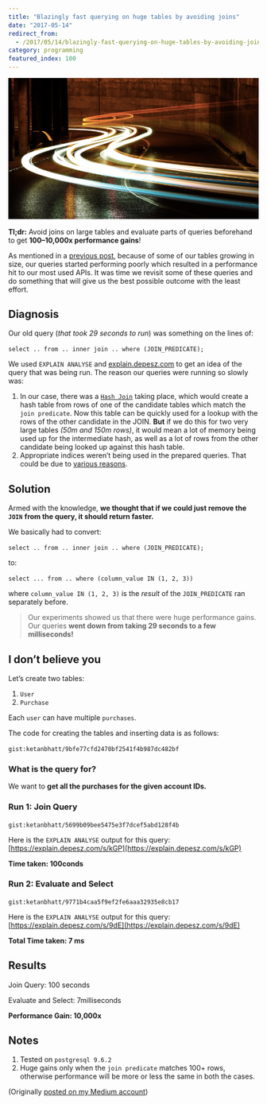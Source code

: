 ```yaml
---
title: "Blazingly fast querying on huge tables by avoiding joins"
date: "2017-05-14"
redirect_from:
  - /2017/05/14/blazingly-fast-querying-on-huge-tables-by-avoiding-joins/
category: programming
featured_index: 100
---
```


![Cover Image](./images/cover.png)

**Tl;dr:** Avoid joins on large tables and evaluate parts of queries beforehand to get **100–10,000x performance gains**!

As mentioned in a [previous post](http://ketanbhatt.com/2017/05/14/blazingly-fast-querying-on-huge-tables-by-avoiding-joins/), because of some of our tables growing in size, our queries started performing poorly which resulted in a performance hit to our most used APIs. It was time we revisit some of these queries and do something that will give us the best possible outcome with the least effort.

## Diagnosis

Our old query (_that took 29 seconds to run_) was something on the lines of:

`select .. from .. inner join .. where (JOIN_PREDICATE);`

We used `EXPLAIN ANALYSE` and [explain.depesz.com](https://explain.depesz.com) to get an idea of the query that was being run. The reason our queries were running so slowly was:

1. In our case, there was a [`Hash Join`](https://www.depesz.com/2013/05/09/explaining-the-unexplainable-part-3/#hash) taking place, which would create a hash table from rows of one of the candidate tables which match the `join predicate`. Now this table can be quickly used for a lookup with the rows of the other candidate in the JOIN. **But** if we do this for two very large tables _(50m and 150m rows)_, it would mean a lot of memory being used up for the intermediate hash, as well as a lot of rows from the other candidate being looked up against this hash table.
2. Appropriate indices weren’t being used in the prepared queries. That could be due to [various reasons](https://www.depesz.com/2010/09/09/why-is-my-index-not-being-used/).

## Solution

Armed with the knowledge, **we thought that if we could just remove the** **`JOIN`** **from the query, it should return faster.**

We basically had to convert:

`select .. from .. inner join .. where (JOIN_PREDICATE);`

to:

`select ... from .. where (column_value IN (1, 2, 3))`

where `column_value IN (1, 2, 3)` is the _result_ of the `JOIN_PREDICATE` ran separately before.

> Our experiments showed us that there were huge performance gains. Our queries **went down from taking 29 seconds to a few milliseconds!**

## I don’t believe you

Let’s create two tables:

1. `User`
2. `Purchase`

Each `user` can have multiple `purchases`.

The code for creating the tables and inserting data is as follows:

`gist:ketanbhatt/9bfe77cfd2470bf2541f4b987dc482bf`

### What is the query for?

We want to **get all the purchases for the given account IDs.**

### Run 1: Join Query

`gist:ketanbhatt/5699b09bee5475e3f7dcef5abd128f4b`

Here is the `EXPLAIN ANALYSE` output for this query: [https://explain.depesz.com/s/kGP](https://explain.depesz.com/s/kGP)

**Time taken: 100conds**

### Run 2: Evaluate and Select

`gist:ketanbhatt/9771b4caa5f9ef2fe6aaa32935e8cb17`

Here is the `EXPLAIN ANALYSE` output for this query: [https://explain.depesz.com/s/9dE](https://explain.depesz.com/s/9dE)

**Total Time taken: 7 ms**

## Results

Join Query: 100 seconds

Evaluate and Select: 7milliseconds

**Performance Gain: 10,000x**

## Notes

1. Tested on `postgresql 9.6.2`
2. Huge gains only when the `join predicate` matches 100+ rows, otherwise performance will be more or less the same in both the cases.

(Originally [posted on my Medium account](https://medium.com/squad-engineering/blazingly-fast-querying-on-huge-tables-by-avoiding-joins-5be0fca2f523))
